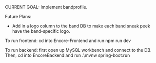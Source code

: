 CURRENT GOAL: Implement bandprofile.

Future Plans: 
- Add in a logo column to the band DB to make each band sneak peek have the band-specific logo.

To run frontend:
cd into Encore-Frontend and run npm run dev

To run backend:
first open up MySQL workbench and connect to the DB. 
Then, cd into EncoreBackend and run .\mvnw spring-boot:run